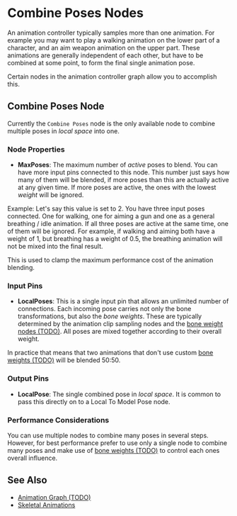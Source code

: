 # Combine Poses Nodes

<!-- PAGE IS TODO -->
<!-- TODO THIS PAGE IS OUTDATED -->

An animation controller typically samples more than one animation. For example you may want to play a walking animation on the lower part of a character, and an aim weapon animation on the upper part. These animations are generally independent of each other, but have to be combined at some point, to form the final single animation pose.

Certain nodes in the animation controller graph allow you to accomplish this.

## Combine Poses Node

Currently the `Combine Poses` node is the only available node to combine multiple poses in *local space* into one.

### Node Properties

* **MaxPoses**: The maximum number of *active* poses to blend. You can have more input pins connected to this node. This number just says how many of them will be blended, if more poses than this are actually active at any given time. If more poses are active, the ones with the lowest *weight* will be ignored.

Example: Let's say this value is set to 2. You have three input poses connected. One for walking, one for aiming a gun and one as a general breathing / idle animation. If all three poses are active at the same time, one of them will be ignored. For example, if walking and aiming both have a weight of 1, but breathing has a weight of 0.5, the breathing animation will not be mixed into the final result.

This is used to clamp the maximum performance cost of the animation blending.

### Input Pins

* **LocalPoses**: This is a single input pin that allows an unlimited number of connections. Each incoming pose carries not only the bone transformations, but also the *bone weights*. These are typically determined by the animation clip sampling nodes and the [bone weight nodes (TODO)](anim-nodes-bone-weights.md). All poses are mixed together according to their overall weight.

In practice that means that two animations that don't use custom [bone weights (TODO)](anim-nodes-bone-weights.md) will be blended 50:50.

### Output Pins

* **LocalPose**: The single combined pose in *local space*. It is common to pass this directly on to a Local To Model Pose node.

### Performance Considerations

You can use multiple nodes to combine many poses in several steps. However, for best performance prefer to use only a single node to combine many poses and make use of [bone weights (TODO)](anim-nodes-bone-weights.md) to control each ones overall influence.


## See Also

* [Animation Graph (TODO)](animation-graph-overview.md)
* [Skeletal Animations](../skeletal-animation-overview.md)
